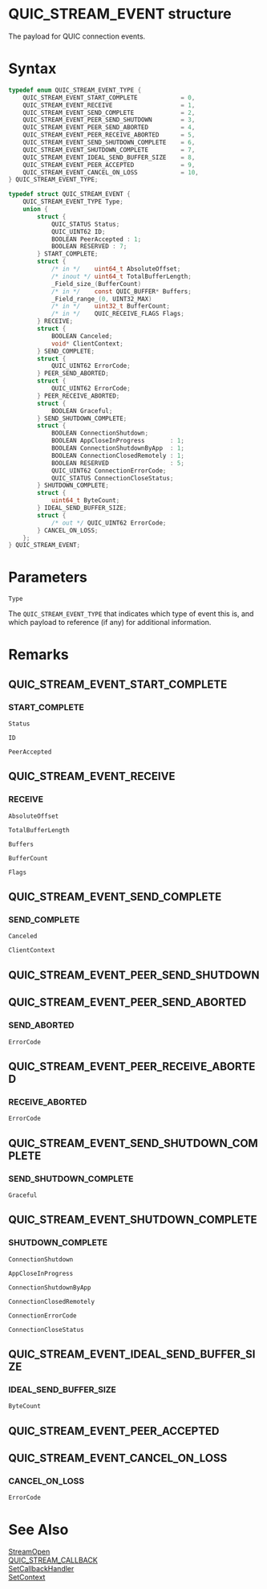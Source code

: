 QUIC_STREAM_EVENT structure
======

The payload for QUIC connection events.

# Syntax
```C
typedef enum QUIC_STREAM_EVENT_TYPE {
    QUIC_STREAM_EVENT_START_COMPLETE            = 0,
    QUIC_STREAM_EVENT_RECEIVE                   = 1,
    QUIC_STREAM_EVENT_SEND_COMPLETE             = 2,
    QUIC_STREAM_EVENT_PEER_SEND_SHUTDOWN        = 3,
    QUIC_STREAM_EVENT_PEER_SEND_ABORTED         = 4,
    QUIC_STREAM_EVENT_PEER_RECEIVE_ABORTED      = 5,
    QUIC_STREAM_EVENT_SEND_SHUTDOWN_COMPLETE    = 6,
    QUIC_STREAM_EVENT_SHUTDOWN_COMPLETE         = 7,
    QUIC_STREAM_EVENT_IDEAL_SEND_BUFFER_SIZE    = 8,
    QUIC_STREAM_EVENT_PEER_ACCEPTED             = 9,
    QUIC_STREAM_EVENT_CANCEL_ON_LOSS            = 10,
} QUIC_STREAM_EVENT_TYPE;
```

```C
typedef struct QUIC_STREAM_EVENT {
    QUIC_STREAM_EVENT_TYPE Type;
    union {
        struct {
            QUIC_STATUS Status;
            QUIC_UINT62 ID;
            BOOLEAN PeerAccepted : 1;
            BOOLEAN RESERVED : 7;
        } START_COMPLETE;
        struct {
            /* in */    uint64_t AbsoluteOffset;
            /* inout */ uint64_t TotalBufferLength;
            _Field_size_(BufferCount)
            /* in */    const QUIC_BUFFER* Buffers;
            _Field_range_(0, UINT32_MAX)
            /* in */    uint32_t BufferCount;
            /* in */    QUIC_RECEIVE_FLAGS Flags;
        } RECEIVE;
        struct {
            BOOLEAN Canceled;
            void* ClientContext;
        } SEND_COMPLETE;
        struct {
            QUIC_UINT62 ErrorCode;
        } PEER_SEND_ABORTED;
        struct {
            QUIC_UINT62 ErrorCode;
        } PEER_RECEIVE_ABORTED;
        struct {
            BOOLEAN Graceful;
        } SEND_SHUTDOWN_COMPLETE;
        struct {
            BOOLEAN ConnectionShutdown;
            BOOLEAN AppCloseInProgress       : 1;
            BOOLEAN ConnectionShutdownByApp  : 1;
            BOOLEAN ConnectionClosedRemotely : 1;
            BOOLEAN RESERVED                 : 5;
            QUIC_UINT62 ConnectionErrorCode;
            QUIC_STATUS ConnectionCloseStatus;
        } SHUTDOWN_COMPLETE;
        struct {
            uint64_t ByteCount;
        } IDEAL_SEND_BUFFER_SIZE;
        struct {
            /* out */ QUIC_UINT62 ErrorCode;
        } CANCEL_ON_LOSS;
    };
} QUIC_STREAM_EVENT;
```

# Parameters

`Type`

The `QUIC_STREAM_EVENT_TYPE` that indicates which type of event this is, and which payload to reference (if any) for additional information.

# Remarks

## QUIC_STREAM_EVENT_START_COMPLETE

### START_COMPLETE

`Status`

`ID`

`PeerAccepted`

## QUIC_STREAM_EVENT_RECEIVE

### RECEIVE

`AbsoluteOffset`

`TotalBufferLength`

`Buffers`

`BufferCount`

`Flags`


## QUIC_STREAM_EVENT_SEND_COMPLETE

### SEND_COMPLETE

`Canceled`

`ClientContext`

## QUIC_STREAM_EVENT_PEER_SEND_SHUTDOWN


## QUIC_STREAM_EVENT_PEER_SEND_ABORTED

### SEND_ABORTED

`ErrorCode`

## QUIC_STREAM_EVENT_PEER_RECEIVE_ABORTED

### RECEIVE_ABORTED

`ErrorCode`


## QUIC_STREAM_EVENT_SEND_SHUTDOWN_COMPLETE

### SEND_SHUTDOWN_COMPLETE

`Graceful`


## QUIC_STREAM_EVENT_SHUTDOWN_COMPLETE

### SHUTDOWN_COMPLETE

`ConnectionShutdown`

`AppCloseInProgress`

`ConnectionShutdownByApp`

`ConnectionClosedRemotely`

`ConnectionErrorCode`

`ConnectionCloseStatus`

## QUIC_STREAM_EVENT_IDEAL_SEND_BUFFER_SIZE

### IDEAL_SEND_BUFFER_SIZE

`ByteCount`

## QUIC_STREAM_EVENT_PEER_ACCEPTED


## QUIC_STREAM_EVENT_CANCEL_ON_LOSS

### CANCEL_ON_LOSS
`ErrorCode`


# See Also

[StreamOpen](StreamOpen.md)<br>
[QUIC_STREAM_CALLBACK](QUIC_STREAM_CALLBACK.md)<br>
[SetCallbackHandler](SetCallbackHandler.md)<br>
[SetContext](SetContext.md)<br>

